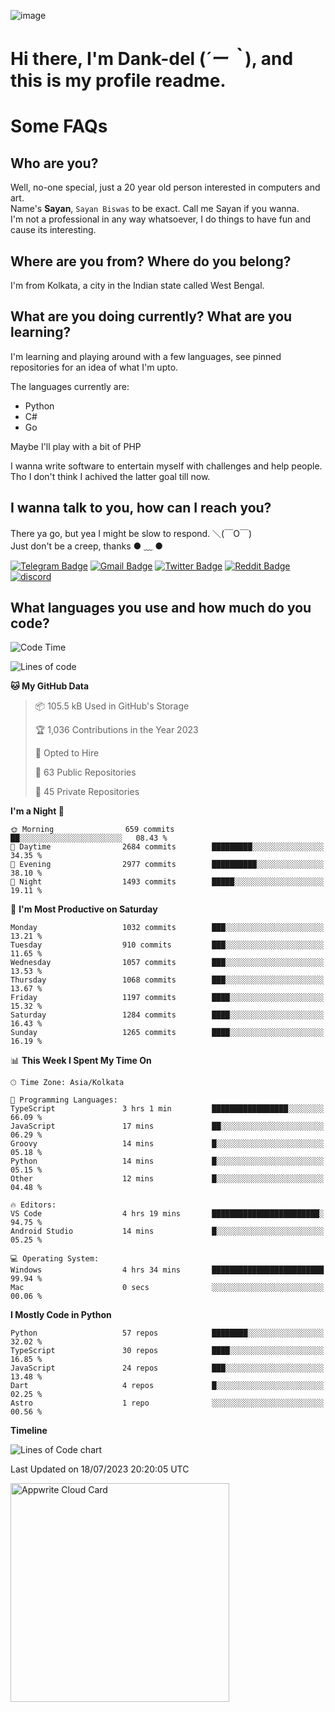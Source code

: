 ![image](https://user-images.githubusercontent.com/63096193/125182844-29f20800-e22f-11eb-8dc9-b0f2d29647bb.png)

# **Hi there, I'm Dank-del (*´ー｀*), and this is my profile readme.**
<!--  [![Profile views](https://gpvc.arturio.dev/dank-del)](https://github.com/dank-del) -->
# Some FAQs

## **Who are you?**

Well, no-one special, just a 20 year old person interested in computers and art. \
Name's **Sayan**, `Sayan Biswas` to be exact. Call me Sayan if you wanna. \
I'm not a professional in any way whatsoever, I do things to have fun and cause its interesting.

## **Where are you from? Where do you belong?**

I'm from Kolkata, a city in the Indian state called West Bengal.

## **What are you doing currently? What are you learning?**

I'm learning and playing around with a few languages, see pinned repositories for an idea of what I'm upto.

The languages currently are:

- Python
- C#
- Go

Maybe I'll play with a bit of PHP

I wanna write software to entertain myself with challenges and help people. \
Tho I don't think I achived the latter goal till now.

<!--## **Eww, I see a weeb profile.**

Can't help it, it's the best way to hide my face on this account
> Why do people hate weebs .-.

## **Cool, what more interests you?**

My interests are quite, weird. They're scattered all over the place. \
I've been fascinated by music and have studied it since the age of 6, I've performed on stage and on air but yeah now I've been away from that. I specialize in key instruments. \
Another thing that interests me is Media Production, aka, working with audio, video and broadcasting media.

> I just like art in general. also feeds the reason of me being obsessed with Japanese drawings (⋟ ﹏ ⋞)-->

## **I wanna talk to you, how can I reach you?**

There ya go, but yea I might be slow to respond. ＼(￣O￣) \
Just don't be a creep, thanks ● ﹏ ●

[![Telegram Badge](https://img.shields.io/badge/-dank_as_fuck-1ca0f1?style=flat-square&logo=telegram&logoColor=white&link=https://t.me/dank_as_fuck)](https://t.me/dank_as_fuck)
[![Gmail Badge](https://img.shields.io/badge/-sayan@asia.com-c14438?style=flat-square&logo=Gmail&logoColor=white&link=mailto:sayan@asia.com)](mailto:sayan@asia.com)
[![Twitter Badge](https://img.shields.io/twitter/follow/TheDankDel?style=social)](https://twitter.com/TheDankDel)
[![Reddit Badge](https://img.shields.io/reddit/user-karma/combined/dank_as_fuck_?style=social)](https://www.reddit.com/user/dank_as_fuck_/)
[![discord](https://discord-md-badge.vercel.app/api/shield/506536929152466945?style=social)](https://discordapp.com/users/506536929152466945)

## **What languages you use and how much do you code?**

<!--START_SECTION:waka-->
![Code Time](http://img.shields.io/badge/Code%20Time-1%2C195%20hrs%2047%20mins-blue)

![Lines of code](https://img.shields.io/badge/From%20Hello%20World%20I%27ve%20Written-4.6%20million%20lines%20of%20code-blue)

**🐱 My GitHub Data** 

> 📦 105.5 kB Used in GitHub's Storage 
 > 
> 🏆 1,036 Contributions in the Year 2023
 > 
> 💼 Opted to Hire
 > 
> 📜 63 Public Repositories 
 > 
> 🔑 45 Private Repositories 
 > 
**I'm a Night 🦉** 

```text
🌞 Morning                659 commits         ██░░░░░░░░░░░░░░░░░░░░░░░   08.43 % 
🌆 Daytime                2684 commits        █████████░░░░░░░░░░░░░░░░   34.35 % 
🌃 Evening                2977 commits        ██████████░░░░░░░░░░░░░░░   38.10 % 
🌙 Night                  1493 commits        █████░░░░░░░░░░░░░░░░░░░░   19.11 % 
```
📅 **I'm Most Productive on Saturday** 

```text
Monday                   1032 commits        ███░░░░░░░░░░░░░░░░░░░░░░   13.21 % 
Tuesday                  910 commits         ███░░░░░░░░░░░░░░░░░░░░░░   11.65 % 
Wednesday                1057 commits        ███░░░░░░░░░░░░░░░░░░░░░░   13.53 % 
Thursday                 1068 commits        ███░░░░░░░░░░░░░░░░░░░░░░   13.67 % 
Friday                   1197 commits        ████░░░░░░░░░░░░░░░░░░░░░   15.32 % 
Saturday                 1284 commits        ████░░░░░░░░░░░░░░░░░░░░░   16.43 % 
Sunday                   1265 commits        ████░░░░░░░░░░░░░░░░░░░░░   16.19 % 
```


📊 **This Week I Spent My Time On** 

```text
🕑︎ Time Zone: Asia/Kolkata

💬 Programming Languages: 
TypeScript               3 hrs 1 min         █████████████████░░░░░░░░   66.09 % 
JavaScript               17 mins             ██░░░░░░░░░░░░░░░░░░░░░░░   06.29 % 
Groovy                   14 mins             █░░░░░░░░░░░░░░░░░░░░░░░░   05.18 % 
Python                   14 mins             █░░░░░░░░░░░░░░░░░░░░░░░░   05.15 % 
Other                    12 mins             █░░░░░░░░░░░░░░░░░░░░░░░░   04.48 % 

🔥 Editors: 
VS Code                  4 hrs 19 mins       ████████████████████████░   94.75 % 
Android Studio           14 mins             █░░░░░░░░░░░░░░░░░░░░░░░░   05.25 % 

💻 Operating System: 
Windows                  4 hrs 34 mins       █████████████████████████   99.94 % 
Mac                      0 secs              ░░░░░░░░░░░░░░░░░░░░░░░░░   00.06 % 
```

**I Mostly Code in Python** 

```text
Python                   57 repos            ████████░░░░░░░░░░░░░░░░░   32.02 % 
TypeScript               30 repos            ████░░░░░░░░░░░░░░░░░░░░░   16.85 % 
JavaScript               24 repos            ███░░░░░░░░░░░░░░░░░░░░░░   13.48 % 
Dart                     4 repos             █░░░░░░░░░░░░░░░░░░░░░░░░   02.25 % 
Astro                    1 repo              ░░░░░░░░░░░░░░░░░░░░░░░░░   00.56 % 
```



**Timeline**

![Lines of Code chart](https://raw.githubusercontent.com/Dank-del/Dank-del/main/assets/bar_graph.png)


 Last Updated on 18/07/2023 20:20:05 UTC
<!--END_SECTION:waka-->

<!--## **Can I stalk your spotify?**

Um sure.

![OwO Spotify](https://spotify-recently-played-readme.vercel.app/api?user=31fdrsslnr7nvq4ytqwtw7c4rxfm&count=5)-->

<a href="https://cloud.appwrite.io/card/64773257171d49803c27">
	<img width="350" src="https://cloud.appwrite.io/v1/cards/cloud?userId=64773257171d49803c27" alt="Appwrite Cloud Card" />
</a>
